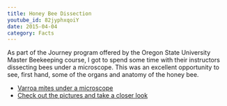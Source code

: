 ```yaml
---
title: Honey Bee Dissection
youtube_id: 82jyphxqoiY
date: 2015-04-04
category: Facts
---
```

As part of the Journey program offered by the Oregon State University Master Beekeeping course, I got to spend some time with their instructors dissecting bees under a microscope. This was an excellent opportunity to see, first hand, some of the organs and anatomy of the honey bee.

* [Varroa mites under a microscope](https://www.youtube.com/watch?v=G6-480fMDVQ)
* [Check out the pictures and take a closer look](http://www.thebeevlog.com/2015/04/honey-bee-dissection-bee-vlog-apr-4-2015.html)
